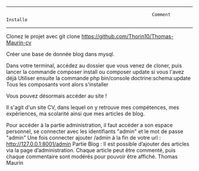 ---------------------------------------------------------------------------------------------------------------------------------
                                                           Comment Installe
---------------------------------------------------------------------------------------------------------------------------------

Clonez le projet avec 
git clone https://github.com/Thorin10/Thomas-Maurin-cv

Créer une base de donnée blog dans mysql.

Dans votre terminal, accédez au dossier que vous venez de cloner, puis lancer la commande 
composer install ou composer update si vous l'avez déjà
Utiliser ensuite la commande php bin/console doctrine:schema:update
Tous les composants vont alors s'installer

Vous pouvez désormais accéder au site ! 

Il s'agit d'un site CV, dans lequel on y retrouve mes compétences, mes expériences, ma scolarité ainsi que mes articles de blog.

Pour accéder à la partie administration, il faut accéder a son espace personnel, se connecter avec les identifiants "admin" et le mot de passe "admin"
Une fois connecter ajouter /admin à la fin de votre url : http://127.0.0.1:8001/admin
Partie Blog :
Il est possible d’ajouter des articles via la page d’administration. 
Chaque article peut être commenté, puis chaque commentaire sont modérés pour pouvoir être affiché.
Thomas Maurin

